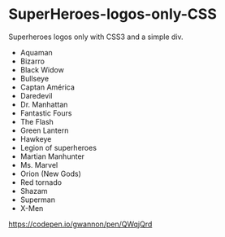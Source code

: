 # SuperHeroes-logos-only-CSS
Superheroes logos only with CSS3 and a simple div.

* Aquaman
* Bizarro
* Black Widow
* Bullseye
* Captan América
* Daredevil
* Dr. Manhattan
* Fantastic Fours
* The Flash
* Green Lantern
* Hawkeye
* Legion of superheroes
* Martian Manhunter
* Ms. Marvel
* Orion (New Gods)
* Red tornado
* Shazam
* Superman
* X-Men

https://codepen.io/gwannon/pen/QWqjQrd

